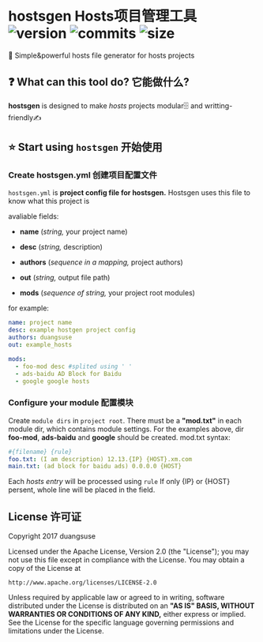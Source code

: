 # hostsgen Hosts项目管理工具 ![version](https://img.shields.io/badge/version-0.1.0-green.svg?style=flat-square) ![commits](https://img.shields.io/github/commits-since/pigfromchina/hostsgen/bd95957.svg) ![size](https://img.shields.io/github/languages/code-size/pigfromchina/hostsgen.svg)
📝  Simple&amp;powerful hosts file generator for hosts projects

## ❓ What can this tool do? 它能做什么?
__hostsgen__ is designed to make _hosts_ projects modular🗄 and writting-friendly✍️

## ⭐️ Start using `hostsgen` 开始使用
### Create hostsgen.yml 创建项目配置文件
`hostsgen.yml` is __project config file for hostsgen.__ Hostsgen uses this file to know what this project is

avaliable fields:
+ __name__ (_string,_ your project name)
+ __desc__ (_string,_ description)
+ __authors__ (_sequence in a mapping,_ project authors)
+ __out__ (_string,_ output file path)

+ __mods__ (_sequence of string,_ your project root modules)

for example:
```yaml
name: project name
desc: example hostgen project config
authors: duangsuse
out: example_hosts

mods:
  - foo-mod desc #splited using ' '
  - ads-baidu AD Block for Baidu
  - google google hosts
```

### Configure your module 配置模块
Create `module dirs` in `project root`. There must be a __"mod.txt"__ in each module dir, which contains module settings.
For the examples above, dir __foo-mod__, __ads-baidu__ and __google__ should be created.
mod.txt syntax:
```yaml
#{filename} {rule}
foo.txt: (I am description) 12.13.{IP} {HOST}.xm.com
main.txt: (ad block for baidu ads) 0.0.0.0 {HOST}
```
Each _hosts entry_ will be processed using `rule`
If only {IP} or {HOST} persent, whole line will be placed in the field.

## License 许可证
Copyright 2017 duangsuse

Licensed under the Apache License, Version 2.0 (the "License");
you may not use this file except in compliance with the License.
You may obtain a copy of the License at

    http://www.apache.org/licenses/LICENSE-2.0

Unless required by applicable law or agreed to in writing, software
distributed under the License is distributed on an __"AS IS" BASIS,
WITHOUT WARRANTIES OR CONDITIONS OF ANY KIND,__ either express or implied.
See the License for the specific language governing permissions and
limitations under the License.
